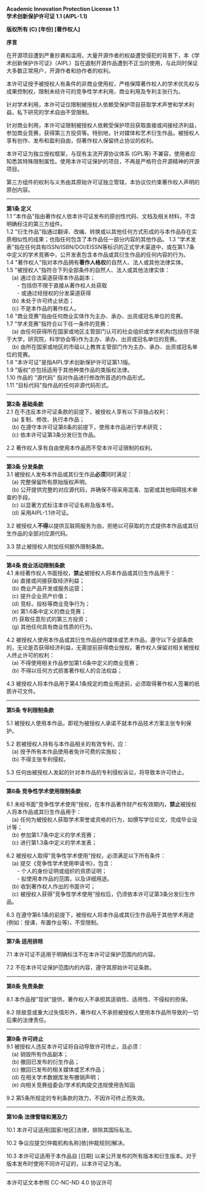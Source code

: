 **Academic Innovation Protection License 1.1**  
**学术创新保护许可证 1.1 (AIPL-1.1)**  

**版权所有 (C) [年份] [著作权人]**

**序言**  

在开源项目遭到严重抄袭和滥用，大量开源作者的权益遭受侵犯的背景下，本《学术创新保护许可证》（AIPL）旨在遏制开源作品遭到不正当的使用，与此同时保证大多数正常用户，开源作者和协作者的权利。

本许可证授予被授权人有条件的非商业使用权，严格保障著作权人的学术优先权与成果控制权，限制未经许可的竞争性学术利用，商业利用及专利主张行为。

针对学术利用，本许可证仅限制被授权人依赖受保护项目获取学术声誉和学术利益。私下研究的学术自由不受限制。

针对商业利用，本许可证限制被授权人依赖受保护项目获取直接或间接经济利益，参加商业竞赛，获得第三方投资等。特别地，针对媒体和艺术衍生作品，被授权人享有创作、发布和盈利自由，但著作权人保留终止协议的权利。

本许可证为独立授权框架，与现有主流开源协议体系 (GPL等) 不兼容，使用者应知悉其特殊限制属性。使用本许可证保护的项目，不再是严格符合开源精神的开源项目。

第三方组件的权利与义务由其原始许可证独立管辖，本协议仅约束著作权人声明的原创内容。

---

**第1条 定义**  
1.1 "本作品"指由著作权人依本许可证发布的原创性代码、文档及相关材料，不含明确标注的第三方组件。  
1.2 "衍生作品"指通过翻译、改编、转换或以其他任何方式形成的与本作品存在实质相似性的成果；也指任何包含了本作品任一部分内容的其他作品。
1.3 "学术发表"指在任何具有ISSN/ISBN/DOI/EISSN等标识的正式学术渠道中，或在第1.7条中定义的学术竞赛中，公开发表包含本作品或其衍生作品的任何内容的行为。  
1.4 "著作权人"指对本作品拥有**著作人格权**的自然人、法人或其他法律实体。  
1.5 "被授权人"指符合下列全部条件的自然人、法人或其他法律实体：  
 (a) 通过合法渠道获得本作品副本；  
  - 包括但不限于直接从著作权人处获取  
  - 或通过经授权的分发渠道获得  
 (b) 未处于许可终止状态；   
 (c) 不是本作品的著作权人。  
1.6 "商业竞赛"指由任何商业实体作为主办、承办、出资或冠名单位的竞赛。  
1.7 "学术竞赛"指符合以下任一条件的竞赛：  
 (a) 由任何获得所在国家或地区主管部门认可的社会组织或学术机构(包括但不限于大学，研究院，科学协会等)作为主办、承办、出资或冠名单位的竞赛。  
 (b) 由所在国家或地区的市级以上教育主管部门作为主办、承办、出资或冠名单位的竞赛。  
1.8 "本许可证"是指AIPL学术创新保护许可证第1.1版。  
1.9 "版权"亦包括适用于其他种类作品的类版权法律。  
1.10 作品的 "源代码" 指对作品进行修改所首选的作品形式。  
1.11 "目标代码"指作品的任何非源代码形式。  

---

**第2条 基础条款**  
2.1 在不违反本许可证条款的前提下，被授权人享有以下非独占权利：  
 (a) 复制、修改、执行本作品；  
 (b) 在遵守本许可证第6条的前提下，使用本作品进行学术研究；  
 (c) 依本许可证第3条分发衍生作品。  

2.2 著作权人享有自由使用本作品而不受本许可证限制的权利。  

---

**第3条 分发条款**  
3.1 被授权人发布本作品或其衍生作品**必须**同时满足：  
 (a) 完整保留所有原始版权声明。  
 (b) 公开提供完整的对应源代码，并确保不得采用混淆、加密或其他阻碍技术审查的手段。  
 (c) 以显著方式标注本许可证名称及版本号。  
 (d) 采用AIPL-1.1许可证。  

3.2 被授权人**不得**以提供互联网服务为由，拒绝以可获取的方式提供本作品或其衍生作品的全部对应源代码。  

3.3 禁止被授权人附加任何额外限制条款。  

---

**第4条 商业活动限制条款**  
4.1 未经著作权人书面授权，**禁止**被授权人将本作品或其衍生作品用于：  
 (a) 直接或间接获取经济利益；  
 (b) 商业产品开发或服务运营；  
 (c) 提升企业资产价值；  
 (d) 竞标，投标等商业竞争行为；  
 (e) 第1.6条中定义的商业竞赛；  
 (f) 获取任意形式的第三方投资；  
 (g) 其他任何具有商业性质的行为。  

4.2 被授权人使用本作品或其衍生作品创作媒体或艺术作品，遵守以下全部条款的，无论是否获得经济利益，无需提前获得商业授权。著作权人保留对相关被授权人终止许可的权利：  
 (a) 不得使用相关作品参加第1.6条中定义的商业竞赛；  
 (b) 不得以任何方式损害著作权人的合法权益；  

4.3 被授权人将本作品用于第4.1条规定的商业用途前，必须取得著作权人签署的纸质许可文件。  

---

**第5条 专利限制条款**  

5.1 被授权人使用本作品，即视为被授权人承诺不就本作品技术方案主张专利保护。  

5.2 若被授权人持有与本作品相关的有效专利，应：  
 (a) 授予所有本作品使用者免许可费的实施权；  
 (b) 不得主张专利侵权。  

5.3 任何由被授权人发起的针对本作品的专利侵权诉讼，将导致本许可终止。

---

**第6条 竞争性学术使用限制条款**
  
 6.1 未经书面"竞争性学术使用"授权，在本作品著作财产权有效期内，**禁止**被授权人将本作品或其衍生作品用于：  
 (a) 任何为被授权人获取学术荣誉或资格的行为，如撰写学位论文，完成毕业设计等；  
 (b) 参加第1.7条中定义的学术竞赛；  
 (c) 进行第1.3条中定义的学术发表；  

6.2 被授权人取得"竞争性学术使用"授权，必须满足以下所有条件：  
 (a) 提交《竞争性学术使用申请书》，包含：  
  - 个人的身份证明或组织的资质证明；  
  - 拟使用本作品的范围，以及详细用途。        
 (b) 收到著作权人作出的书面许可；  
 (c) 被授权人获得"竞争性学术使用"授权后，仍须依本许可证第3条分发衍生作品。  

6.3 在遵守第6.1条的前提下，被授权人将本作品或其衍生作品用于其他学术用途 (例如：授课，布置作业等)，不受限制。  

---

**第7条 适用排除**  

7.1 本许可证不适用于明确标注不在本许可证保护范围内的内容。  

7.2 不在本许可证保护范围内的内容，遵守其原始许可证条款。  

---

**第8条 免责条款**  

8.1 本作品按"现状"提供，著作权人不承担其适销性、适用性、不侵权的担保。  

8.2 除故意或重大过失情形外，著作权人不承担被授权人使用本作品所导致的一切后果的法律责任。

---

**第9条 许可终止**  
9.1 被授权人违反本许可证将自动导致许可终止，且必须：  
 (a) 销毁所有作品副本；  
 (b) 撤回已发布的衍生作品；  
 (c) 撤回已发布的相关媒体或艺术作品；  
 (d) 在相关学术数据库发布撤销声明；  
 (e) 向相关竞赛组委会/学术机构提交违规使用告知函   

9.2 第5条所规定的专利条款的效力，不因许可终止而失效。

---

**第10条 法律管辖和溯及力**  

10.1 本许可证适用[国家/地区]法律，排除其国际私法。  

10.2 争议应提交[仲裁机构名称]依[仲裁规则]解决。

10.3 本许可证适用于本作品自 [日期] 以来公开发布的所有版本和衍生版本。对于版本发布时使用不同许可证的，以本许可证为准。

---

本许可证文本参照 CC-NC-ND 4.0 协议许可
